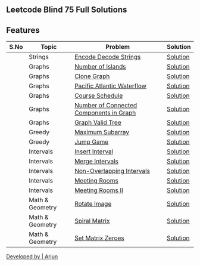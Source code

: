 ## Leetcode Blind 75 Full Solutions


## Features


|S.No|Topic| Problem | Solution |
|----|-----| ------- | -------- |
||Strings| [Encode Decode Strings](https://leetcode.com/problems/encode-and-decode-strings/) | [Solution](https://github.com/vishyarjun/dsa-leetcode/blob/master/encode_decode.py) |
||Graphs| [Number of Islands](https://leetcode.com/problems/number-of-islands/) | [Solution](https://github.com/vishyarjun/dsa-leetcode/blob/master/number_of_islands.py) |
||Graphs| [Clone Graph](https://leetcode.com/problems/clone-graph/) | [Solution](https://github.com/vishyarjun/dsa-leetcode/blob/master/clone_graph.py) |
||Graphs| [Pacific Atlantic Waterflow](https://leetcode.com/problems/pacific-atlantic-water-flow/) | [Solution](https://github.com/vishyarjun/dsa-leetcode/blob/master/pacific_atlantic_waterflow.py) |
||Graphs| [Course Schedule](https://leetcode.com/problems/course-schedule/) | [Solution](https://github.com/vishyarjun/dsa-leetcode/blob/master/encode_decode.py) |
||Graphs| [Number of Connected Components in Graph](https://leetcode.com/problems/number-of-connected-components-in-an-undirected-graph/) | [Solution](https://github.com/vishyarjun/dsa-leetcode/blob/master/encode_decode.py) |
||Graphs| [Graph Valid Tree](https://www.lintcode.com/problem/graph-valid-tree/description) | [Solution](https://github.com/vishyarjun/dsa-leetcode/blob/master/graph_valid_tree.py) |
||Greedy| [Maximum Subarray](https://leetcode.com/problems/maximum-subarray/) | [Solution](https://github.com/vishyarjun/dsa-leetcode/blob/master/maximum_subarray.py) |
||Greedy| [Jump Game](https://leetcode.com/problems/jump-game/) | [Solution](https://github.com/vishyarjun/dsa-leetcode/blob/master/jump_game.py) |
||Intervals| [Insert Interval](https://leetcode.com/problems/insert-interval/) | [Solution](https://github.com/vishyarjun/python3-blind75/blob/master/insert_intervals.py) |
||Intervals| [Merge Intervals](https://leetcode.com/problems/merge-intervals/) | [Solution](https://github.com/vishyarjun/dsa-leetcode/blob/master/merged_intervals.py) |
||Intervals| [Non-Overlapping Intervals](https://leetcode.com/problems/non-overlapping-intervals/) | [Solution](https://github.com/vishyarjun/dsa-leetcode/blob/master/non_overlapping_intervals.py) |
||Intervals| [Meeting Rooms](https://www.lintcode.com/problem/920/) | [Solution](https://github.com/vishyarjun/dsa-leetcode/blob/master/meeting_rooms.py) |
||Intervals| [Meeting Rooms II](https://www.lintcode.com/problem/919/) | [Solution](https://github.com/vishyarjun/dsa-leetcode/blob/master/meeting_rooms_ii.py) |
||Math & Geometry| [Rotate Image](https://leetcode.com/problems/rotate-image/) | [Solution](https://github.com/vishyarjun/dsa-leetcode/blob/master/rotate_image.py) |
||Math & Geometry| [Spiral Matrix](https://leetcode.com/problems/spiral-matrix/) | [Solution](https://github.com/vishyarjun/dsa-leetcode/blob/master/spiral_matrix.py) |
||Math & Geometry| [Set Matrix Zeroes](https://leetcode.com/problems/set-matrix-zeroes/) | [Solution](https://github.com/vishyarjun/dsa-leetcode/blob/master/set_matrix_zeroes.py) |


[Developed by | Arjun](https://vishyarjun.github.io)
